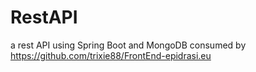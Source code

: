 # RestAPI
a rest API using Spring Boot and MongoDB 
consumed by https://github.com/trixie88/FrontEnd-epidrasi.eu
